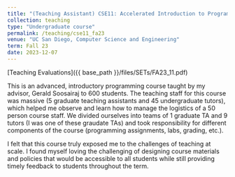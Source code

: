 ```yaml
---
title: "(Teaching Assistant) CSE11: Accelerated Introduction to Programming"
collection: teaching
type: "Undergraduate course"
permalink: /teaching/cse11_fa23
venue: "UC San Diego, Computer Science and Engineering"
term: Fall 23
date: 2023-12-07
---
```


[Teaching Evaluations]({{ base_path }}/files/SETs/FA23_11.pdf)

This is an advanced, introductory programming course taught by my advisor, Gerald Soosairaj to 600 students. The teaching staff for this course was massive (5 graduate teaching assistants and 45 undergraduate tutors), which helped me observe and learn how to manage the logistics of a 50 person course staff. We divided ourselves into teams of 1 graduate TA and 9 tutors (I was one of these graudate TAs) and took responsibility for different components of the course (programming assignments, labs, grading, etc.). 

I felt that this course truly exposed me to the challenges of teaching at scale. I found myself loving the challenging of designing course materials and policies that would be accessible to all students while still providing timely feedback to students throughout the term.
